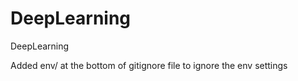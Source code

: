 # DeepLearning
DeepLearning

Added env/ at the bottom of gitignore file to ignore the env settings 
